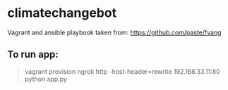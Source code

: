 
# climatechangebot

Vagrant and ansible playbook taken from:
https://github.com/paste/fvang



## To run app:

> vagrant provision
> ngrok http -host-header=rewrite 192.168.33.11:80
> python app.py